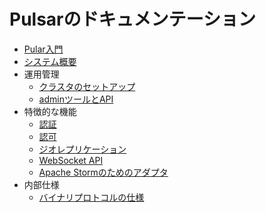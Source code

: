 # Pulsarのドキュメンテーション

* [Pular入門](GettingStarted.md)
* [システム概要](Architecture.md)
* 運用管理
  - [クラスタのセットアップ](ClusterSetup.md)
  - [adminツールとAPI](AdminTools.md)
* 特徴的な機能
  - [認証](Authentication.md)
  - [認可](Authorization.md)
  - [ジオレプリケーション](GeoReplication.md)
  - [WebSocket API](WebSocket.md)
  - [Apache Stormのためのアダプタ](PulsarStorm.md)
* 内部仕様
  - [バイナリプロトコルの仕様](BinaryProtocol.md)
